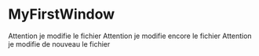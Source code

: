 # MyFirstWindow
Attention je modifie le fichier
Attention je modifie encore le fichier
Attention je modifie de nouveau le fichier
